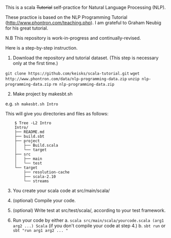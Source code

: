 This is a scala  ~~Tutorial~~ self-practice for Natural Language Processing (NLP).

These practice is based on the NLP Programming Tutorial (http://www.phontron.com/teaching.php).
I am grateful to Graham Neubig for his great tutorial.

N.B This repository is work-in-progress and continually-revised.

Here is a step-by-step instruction.

1. Download the repository and tutorial dataset. (This step is necessary only at the first time.)

  ``git clone https://github.com/keisks/scala-tutorial.git``
  ``wget http://www.phontron.com/data/nlp-programming-data.zip``
  ``unzip nlp-programming-data.zip``
  ``rm nlp-programming-data.zip``

2. Make project by makesbt.sh

  e.g.
  ``sh makesbt.sh Intro``

  This will give you directories and files as follows:

        $ Tree -L2 Intro
        Intro/
        ├── README.md
        ├── build.sbt
        ├── project
        │   ├── Build.scala
        │   └── target
        ├── src
        │   ├── main
        │   └── test
        └── target
            ├── resolution-cache
            ├── scala-2.10
            └── streams

3. You create your scala code at src/main/scala/

4. (optional) Compile your code.

5. (optional) Write test at src/test/scala/, according to your test framework.

6. Run your code by either
  a. ``scala src/main/scala/yourcode.scala (arg1 arg2 ...) Scala`` (if you don't compile your code at step 4.)
  b. ``sbt run`` or ``sbt "run arg1 arg2 ... "``
